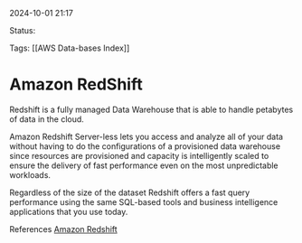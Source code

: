 2024-10-01 21:17

Status:

Tags:
[[AWS Data-bases Index]]
# Amazon RedShift

Redshift is a fully managed Data Warehouse that is able to handle petabytes of data in the cloud.

Amazon Redshift Server-less lets you access and analyze all of your data without having to do the configurations of a provisioned data warehouse since resources are provisioned and capacity is intelligently scaled to ensure the delivery of fast performance even on the most unpredictable workloads.

Regardless of the size of the dataset Redshift offers a fast query performance using the same SQL-based tools and business intelligence applications that you use today.

References 
[Amazon Redshift]()